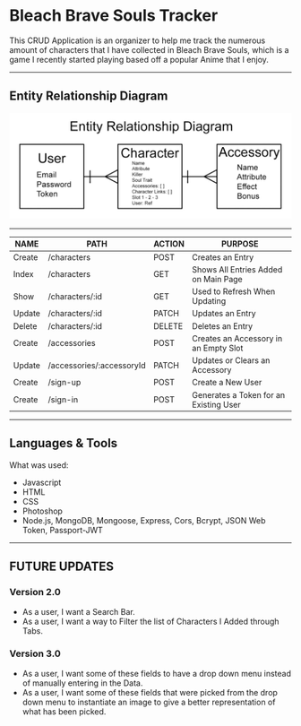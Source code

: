 # Bleach Brave Souls Tracker

This CRUD Application is an organizer to help me track the numerous amount of characters that I have collected in Bleach Brave Souls, which is a game I recently started playing based off a popular Anime that I enjoy.

 ---
## Entity Relationship Diagram
![alt Bleach Battle Data MVP/V1](./assets/Crud_ERD.jpeg)

 ---

|    NAME    |              PATH             |     ACTION    |                 PURPOSE                 |
| ---------- | ----------------------------- | ------------- | --------------------------------------- |
|   Create   |  /characters                  |   POST        | Creates an Entry                        |
|   Index    |  /characters                  |   GET         | Shows All Entries Added on Main Page    |
|   Show     |  /characters/:id              |   GET         | Used to Refresh When Updating           |
|   Update   |  /characters/:id              |   PATCH       | Updates an Entry                        |
|   Delete   |  /characters/:id              |   DELETE      | Deletes an Entry                        |
|   Create   |  /accessories                 |   POST        | Creates an Accessory in an Empty Slot   |
|   Update   |  /accessories/:accessoryId    |   PATCH       | Updates or Clears an Accessory          |
|   Create   |  /sign-up                     |   POST        | Create a New User                       |
|   Create   |  /sign-in                     |   POST        | Generates a Token for an Existing User  |

---
## Languages & Tools

What was used:
- Javascript
- HTML
- CSS
- Photoshop
- Node.js, MongoDB, Mongoose, Express, Cors, Bcrypt, JSON Web Token, Passport-JWT 

---
## FUTURE UPDATES

### Version 2.0
- As a user, I want a Search Bar.
- As a user, I want a way to Filter the list of Characters I Added through Tabs.

### Version 3.0
- As a user, I want some of these fields to have a drop down menu instead of manually entering in the Data.
- As a user, I want some of these fields that were picked from the drop down menu to instantiate an image to give a better representation of what has been picked.